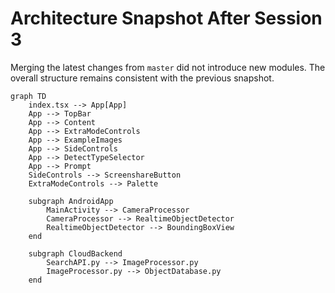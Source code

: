 # Architecture Snapshot After Session 3

Merging the latest changes from `master` did not introduce new modules. The overall structure remains consistent with the previous snapshot.

```mermaid
graph TD
    index.tsx --> App[App]
    App --> TopBar
    App --> Content
    App --> ExtraModeControls
    App --> ExampleImages
    App --> SideControls
    App --> DetectTypeSelector
    App --> Prompt
    SideControls --> ScreenshareButton
    ExtraModeControls --> Palette

    subgraph AndroidApp
        MainActivity --> CameraProcessor
        CameraProcessor --> RealtimeObjectDetector
        RealtimeObjectDetector --> BoundingBoxView
    end

    subgraph CloudBackend
        SearchAPI.py --> ImageProcessor.py
        ImageProcessor.py --> ObjectDatabase.py
    end
```
